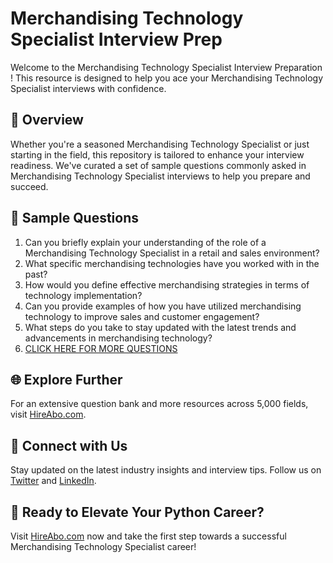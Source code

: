 # Merchandising Technology Specialist Interview Prep

Welcome to the Merchandising Technology Specialist Interview Preparation ! This resource is designed to help you ace your Merchandising Technology Specialist interviews with confidence.

## 🚀 Overview

Whether you're a seasoned Merchandising Technology Specialist or just starting in the field, this repository is tailored to enhance your interview readiness. We've curated a set of sample questions commonly asked in Merchandising Technology Specialist interviews to help you prepare and succeed.

## 📝 Sample Questions

1. Can you briefly explain your understanding of the role of a Merchandising Technology Specialist in a retail and sales environment?
2. What specific merchandising technologies have you worked with in the past?
3. How would you define effective merchandising strategies in terms of technology implementation?
4. Can you provide examples of how you have utilized merchandising technology to improve sales and customer engagement?
5. What steps do you take to stay updated with the latest trends and advancements in merchandising technology?
6. [CLICK HERE FOR MORE QUESTIONS](https://hireabo.com/job/22_3_37/Merchandising%20Technology%20Specialist)

## 🌐 Explore Further

For an extensive question bank and more resources across 5,000 fields, visit [HireAbo.com](https://www.hireabo.com).

## 📱 Connect with Us

Stay updated on the latest industry insights and interview tips. Follow us on [Twitter](https://twitter.com/hireabo) and [LinkedIn](https://www.linkedin.com/in/hire-abo-3609972a8/).

## 🚀 Ready to Elevate Your Python Career?

Visit [HireAbo.com](https://www.hireabo.com) now and take the first step towards a successful Merchandising Technology Specialist career!